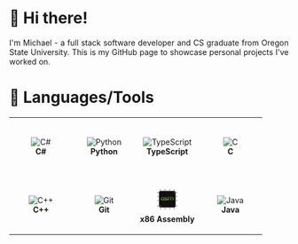 # 👋 Hi there!

<div align="justify">
    I'm Michael - a full stack software developer and CS graduate from Oregon State University.  This is my GitHub page to showcase personal projects I've worked on.
</div>

# 🔧 Languages/Tools

<table>
  <tr>
      <td align="center" height="100" width="100">
      <img
        src="https://cdn.jsdelivr.net/gh/devicons/devicon/icons/csharp/csharp-original.svg"
        width="48"
        height="48"
        alt="C#"
      />
      <br /><strong>C#</strong>
    </td>
    <td align="center" height="100" width="100">
      <img
        src="https://cdn.jsdelivr.net/gh/devicons/devicon/icons/python/python-original.svg"
        width="48"
        height="48"
        alt="Python"
      />
      <br /><strong>Python</strong>
    </td>
    <td align="center" height="100" width="100">
      <img
        src="https://cdn.jsdelivr.net/gh/devicons/devicon/icons/typescript/typescript-original.svg"
        width="48"
        height="48"
        alt="TypeScript"
       />
        <br /><strong>TypeScript</strong>
    </td>    
    <td align="center" height="100" width="100">
      <img
        src="https://cdn.jsdelivr.net/gh/devicons/devicon/icons/c/c-original.svg"
        width="48"
        height="48"
        alt="C"
      />
      <br /><strong>C</strong>
    </td>
  </tr>
  <tr>
    <td align="center" height="100" width="100">
      <img
        src="https://cdn.jsdelivr.net/gh/devicons/devicon/icons/cplusplus/cplusplus-original.svg"
        width="48"
        height="48"
        alt="C++"
      />
      <br /><strong>C++</strong>
    </td>
    <td align="center" height="100" width="100">
      <img
        src="https://cdn.jsdelivr.net/gh/devicons/devicon/icons/git/git-original.svg"
        width="48"
        height="48"
        alt="Git"
      />
      <br /><strong>Git</strong>
    </td>
    <td align="center" height="100" width="100">
      <img
        src="https://raw.githubusercontent.com/github/explore/e495457f5ff28c343f9e422f8e3cf80fd3e80890/topics/assembly/assembly.png"
        width="48"
        height="48"
        alt="Assembly"
      />
      <br /><strong>x86 Assembly</strong>
    </td>
    <td align="center" height="100" width="100">
      <img
        src="https://cdn.jsdelivr.net/gh/devicons/devicon/icons/java/java-original.svg"  
        width="48"
        height="48"
        alt="Java"
      />
      <br /><strong>Java</strong>
    </td>
</table>
